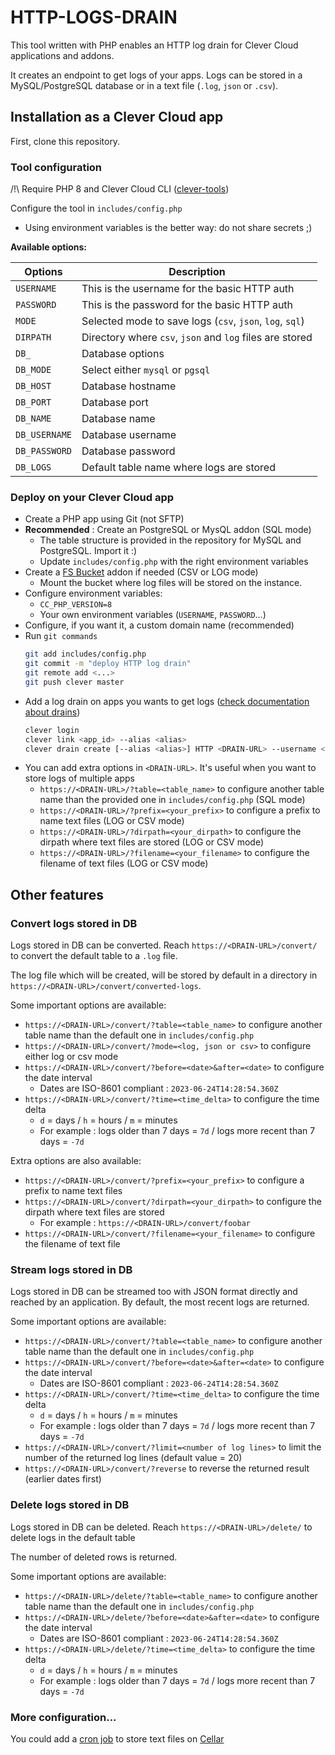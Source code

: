 # HTTP-LOGS-DRAIN

This tool written with PHP enables an HTTP log drain for Clever Cloud applications and addons. 

It creates an endpoint to get logs of your apps.
Logs can be stored in a MySQL/PostgreSQL database or in a text file (`.log`, `json` or `.csv`).

## Installation as a Clever Cloud app

First, clone this repository.

### Tool configuration

/!\ Require PHP 8 and Clever Cloud CLI ([clever-tools](https://www.clever-cloud.com/doc/getting-started/cli/))

Configure the tool in `includes/config.php`

- Using environment variables is the better way: do not share secrets ;)

**Available options:**

| Options           | Description |
| ----------------- | ----------- |
| `USERNAME`        | This is the username for the basic HTTP auth |
| `PASSWORD`        | This is the password for the basic HTTP auth |
| `MODE`            | Selected mode to save logs (`csv`, `json`, `log`, `sql`) |
| `DIRPATH`         | Directory where `csv`, `json` and `log` files are stored  |
| `DB_`             | Database options  |
| `DB_MODE`         | Select either `mysql` or `pgsql` |
| `DB_HOST`         | Database hostname |
| `DB_PORT`         | Database port |
| `DB_NAME`         | Database name |
| `DB_USERNAME`     | Database username |
| `DB_PASSWORD`     | Database password |
| `DB_LOGS`         | Default table name where logs are stored |

### Deploy on your Clever Cloud app
- Create a PHP app using Git (not SFTP)
- **Recommended** : Create an PostgreSQL or MysQL addon (SQL mode)
    - The table structure is provided in the repository for MySQL and PostgreSQL. Import it :)
    - Update `includes/config.php` with the right environment variables
- Create a [FS Bucket](https://www.clever-cloud.com/doc/deploy/addon/fs-bucket/) addon if needed (CSV or LOG mode)
    - Mount the bucket where log files will be stored on the instance.
- Configure environment variables:
    - `CC_PHP_VERSION=8`
    - Your own environment variables (`USERNAME`, `PASSWORD`...)
- Configure, if you want it, a custom domain name (recommended)
- Run `git commands`
    ```bash
    git add includes/config.php
    git commit -m "deploy HTTP log drain"
    git remote add <...>
    git push clever master
    ```
- Add a log drain on apps you wants to get logs ([check documentation about drains](https://www.clever-cloud.com/doc/administrate/log-management/#exporting-logs-to-an-external-tools))
    ```bash
    clever login
    clever link <app_id> --alias <alias>
    clever drain create [--alias <alias>] HTTP <DRAIN-URL> --username <username> --password <password> 
    ```
- You can add extra options in `<DRAIN-URL>`. It's useful when you want to store logs of multiple apps
    - `https://<DRAIN-URL>/?table=<table_name>` to configure another table name than the provided one in `includes/config.php` (SQL mode)
    - `https://<DRAIN-URL>/?prefix=<your_prefix>` to configure a prefix to name text files (LOG or CSV mode)
    - `https://<DRAIN-URL>/?dirpath=<your_dirpath>` to configure the dirpath where text files are stored (LOG or CSV mode)
    - `https://<DRAIN-URL>/?filename=<your_filename>` to configure the filename of text files (LOG or CSV mode)

## Other features

### Convert logs stored in DB

Logs stored in DB can be converted. Reach `https://<DRAIN-URL>/convert/` to convert the default table to a `.log` file.

The log file which will be created, will be stored by default in a directory in `https://<DRAIN-URL>/convert/converted-logs`.

Some important options are available:
- `https://<DRAIN-URL>/convert/?table=<table_name>` to configure another table name than the default one in `includes/config.php`
- `https://<DRAIN-URL>/convert/?mode=<log, json or csv>` to configure either log or csv mode
- `https://<DRAIN-URL>/convert/?before=<date>&after=<date>` to configure the date interval
    - Dates are ISO-8601 compliant : `2023-06-24T14:28:54.360Z`
- `https://<DRAIN-URL>/convert/?time=<time_delta>` to configure the time delta
    - `d` = days / `h` = hours / `m` = minutes 
    - For example : logs older than 7 days = `7d` / logs more recent than 7 days = `-7d`

Extra options are also available:
- `https://<DRAIN-URL>/convert/?prefix=<your_prefix>` to configure a prefix to name text files
- `https://<DRAIN-URL>/convert/?dirpath=<your_dirpath>` to configure the dirpath where text files are stored
    - For example : `https://<DRAIN-URL>/convert/foobar`
- `https://<DRAIN-URL>/convert/?filename=<your_filename>` to configure the filename of text file

### Stream logs stored in DB 

Logs stored in DB can be streamed too with JSON format directly and reached by an application. By default, the most recent logs are returned.

Some important options are available:
- `https://<DRAIN-URL>/convert/?table=<table_name>` to configure another table name than the default one in `includes/config.php`
- `https://<DRAIN-URL>/convert/?before=<date>&after=<date>` to configure the date interval
    - Dates are ISO-8601 compliant : `2023-06-24T14:28:54.360Z`
- `https://<DRAIN-URL>/convert/?time=<time_delta>` to configure the time delta
    - `d` = days / `h` = hours / `m` = minutes 
    - For example : logs older than 7 days = `7d` / logs more recent than 7 days = `-7d`
- `https://<DRAIN-URL>/convert/?limit=<number of log lines>` to limit the number of the returned log lines (default value = 20)
- `https://<DRAIN-URL>/convert/?reverse` to reverse the returned result (earlier dates first)

### Delete logs stored in DB

Logs stored in DB can be deleted. Reach `https://<DRAIN-URL>/delete/` to delete logs in the default table

The number of deleted rows is returned.

Some important options are available:
- `https://<DRAIN-URL>/delete/?table=<table_name>` to configure another table name than the default one in `includes/config.php`
- `https://<DRAIN-URL>/delete/?before=<date>&after=<date>` to configure the date interval
    - Dates are ISO-8601 compliant : `2023-06-24T14:28:54.360Z`
- `https://<DRAIN-URL>/delete/?time=<time_delta>` to configure the time delta
    - `d` = days / `h` = hours / `m` = minutes 
    - For example : logs older than 7 days = `7d` / logs more recent than 7 days = `-7d`

### More configuration...

You could add a [cron job](https://www.clever-cloud.com/doc/administrate/cron/) to store text files on [Cellar](https://www.clever-cloud.com/doc/deploy/addon/cellar/)
